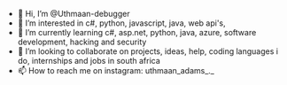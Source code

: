 - 👋 Hi, I’m @Uthmaan-debugger
- 👀 I’m interested in c#, python, javascript, java, web api's, 
- 🌱 I’m currently learning c#, asp.net, python, java, azure, software development, hacking and security
- 💞️ I’m looking to collaborate on projects, ideas, help, coding languages i do, internships and jobs in south africa
- 📫 How to reach me on instagram: uthmaan_adams_._

<!---
Uthmaan-debugger/Uthmaan-debugger is a ✨ special ✨ repository because its `README.md` (this file) appears on your GitHub profile.
You can click the Preview link to take a look at your changes.
--->
